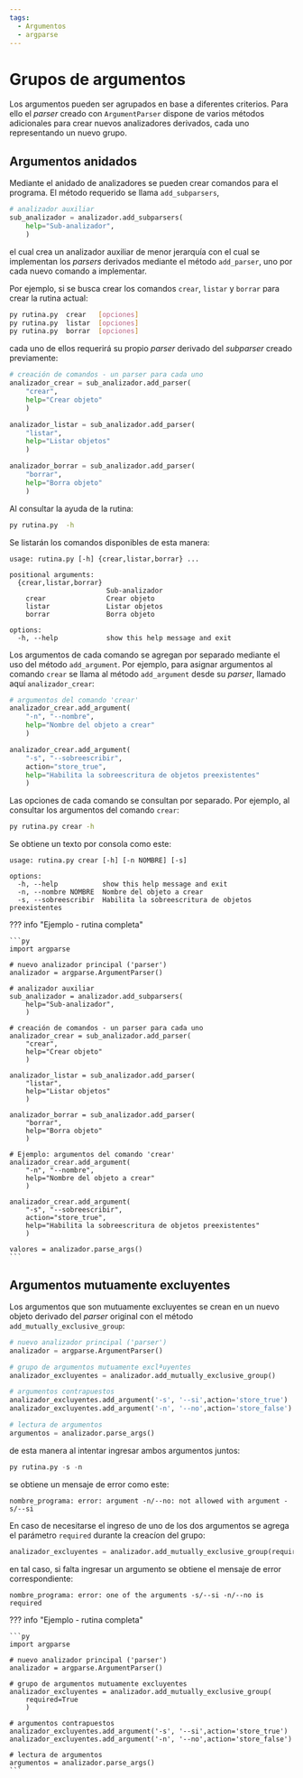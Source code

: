 ```yaml
---
tags:
  - Argumentos
  - argparse
---
```



# Grupos de argumentos

Los argumentos pueden ser agrupados en base a diferentes criterios.
Para ello el *parser* creado con `ArgumentParser`
dispone de varios métodos adicionales
para crear nuevos analizadores derivados,
cada uno representando un nuevo grupo.


## Argumentos anidados 

Mediante el anidado de analizadores
se pueden crear comandos para el programa.
El método requerido se llama `add_subparsers`,

```py
# analizador auxiliar
sub_analizador = analizador.add_subparsers(
    help="Sub-analizador",
    )
```

el cual crea un analizador auxiliar de menor jerarquía
con el cual se implementan los *parsers* derivados
mediante el método `add_parser`, 
uno por cada nuevo comando a implementar.

Por ejemplo,
si se busca crear los comandos `crear`, `listar` y `borrar`
para crear la rutina actual:

```bash title="Comandos - uso"
py rutina.py  crear   [opciones]
py rutina.py  listar  [opciones]
py rutina.py  borrar  [opciones]
```
cada uno de ellos requerirá su propio *parser* derivado del *subparser*
creado previamente:

```py title="Comandos - creación"
# creación de comandos - un parser para cada uno
analizador_crear = sub_analizador.add_parser(
    "crear",
    help="Crear objeto"
    )

analizador_listar = sub_analizador.add_parser(
    "listar",
    help="Listar objetos"
    )

analizador_borrar = sub_analizador.add_parser(
    "borrar",
    help="Borra objeto"
    )
```

Al consultar la ayuda de la rutina:

```bash title="Rutina - ayuda general"
py rutina.py  -h
```

Se listarán los comandos disponibles de esta manera:


``` title="Comandos - salida por consola"
usage: rutina.py [-h] {crear,listar,borrar} ...

positional arguments:
  {crear,listar,borrar}
                        Sub-analizador
    crear               Crear objeto
    listar              Listar objetos
    borrar              Borra objeto

options:
  -h, --help            show this help message and exit
```

Los argumentos de cada comando se agregan por separado
mediante el uso del método `add_argument`.
Por ejemplo,
para asignar argumentos al comando `crear` 
se llama al método `add_argument` desde su *parser*,
llamado aquí `analizador_crear`:


```py title="Comandos - argumentos"
# argumentos del comando 'crear'
analizador_crear.add_argument(
    "-n", "--nombre",
    help="Nombre del objeto a crear"
    )

analizador_crear.add_argument(
    "-s", "--sobreescribir",
    action="store_true",
    help="Habilita la sobreescritura de objetos preexistentes"
    )
```
Las opciones de cada comando se consultan por separado.
Por  ejemplo, al consultar los argumentos del comando `crear`:

```bash
py rutina.py crear -h
```

Se obtiene un texto por consola como este:

```cli 
usage: rutina.py crear [-h] [-n NOMBRE] [-s]

options:
  -h, --help           show this help message and exit
  -n, --nombre NOMBRE  Nombre del objeto a crear
  -s, --sobreescribir  Habilita la sobreescritura de objetos preexistentes
```


??? info "Ejemplo - rutina completa"

    ```py
    import argparse

    # nuevo analizador principal ('parser')
    analizador = argparse.ArgumentParser()

    # analizador auxiliar
    sub_analizador = analizador.add_subparsers(
        help="Sub-analizador",
        )

    # creación de comandos - un parser para cada uno
    analizador_crear = sub_analizador.add_parser(
        "crear",
        help="Crear objeto"
        )

    analizador_listar = sub_analizador.add_parser(
        "listar",
        help="Listar objetos"
        )

    analizador_borrar = sub_analizador.add_parser(
        "borrar",
        help="Borra objeto"
        )

    # Ejemplo: argumentos del comando 'crear'
    analizador_crear.add_argument(
        "-n", "--nombre",
        help="Nombre del objeto a crear"
        )

    analizador_crear.add_argument(
        "-s", "--sobreescribir",
        action="store_true",
        help="Habilita la sobreescritura de objetos preexistentes"
        )

    valores = analizador.parse_args()
    ```





## Argumentos mutuamente excluyentes

Los argumentos que son mutuamente excluyentes
se crean en un nuevo objeto derivado del *parser* original
con el método `add_mutually_exclusive_group`:


```py title="Argumentos excluyentes - creación"
# nuevo analizador principal ('parser')
analizador = argparse.ArgumentParser()

# grupo de argumentos mutuamente exclªuyentes
analizador_excluyentes = analizador.add_mutually_exclusive_group()

# argumentos contrapuestos
analizador_excluyentes.add_argument('-s', '--si',action='store_true')
analizador_excluyentes.add_argument('-n', '--no',action='store_false')

# lectura de argumentos
argumentos = analizador.parse_args()
```

de esta manera al intentar ingresar ambos argumentos juntos:

```py title="Argumentos excluyentes - uso"
py rutina.py -s -n
```

se obtiene un mensaje de error como este:

``` title="Reporte - argumentos conflictivos"
nombre_programa: error: argument -n/--no: not allowed with argument -s/--si
```

En caso de necesitarse el ingreso de uno de los dos argumentos
se agrega el parámetro `required` durante la creacíon del grupo:

```py title="Argumentos excluyentes - requeridos"
analizador_excluyentes = analizador.add_mutually_exclusive_group(required=True)
```

en tal caso, si falta ingresar un argumento
se obtiene el mensaje de error correspondiente:

``` title="Reporte - argumentos faltantes"
nombre_programa: error: one of the arguments -s/--si -n/--no is required
```


??? info "Ejemplo - rutina completa"


    ```py
    import argparse

    # nuevo analizador principal ('parser')
    analizador = argparse.ArgumentParser()

    # grupo de argumentos mutuamente excluyentes
    analizador_excluyentes = analizador.add_mutually_exclusive_group(
        required=True
        )

    # argumentos contrapuestos
    analizador_excluyentes.add_argument('-s', '--si',action='store_true')
    analizador_excluyentes.add_argument('-n', '--no',action='store_false')

    # lectura de argumentos
    argumentos = analizador.parse_args()
    ```

